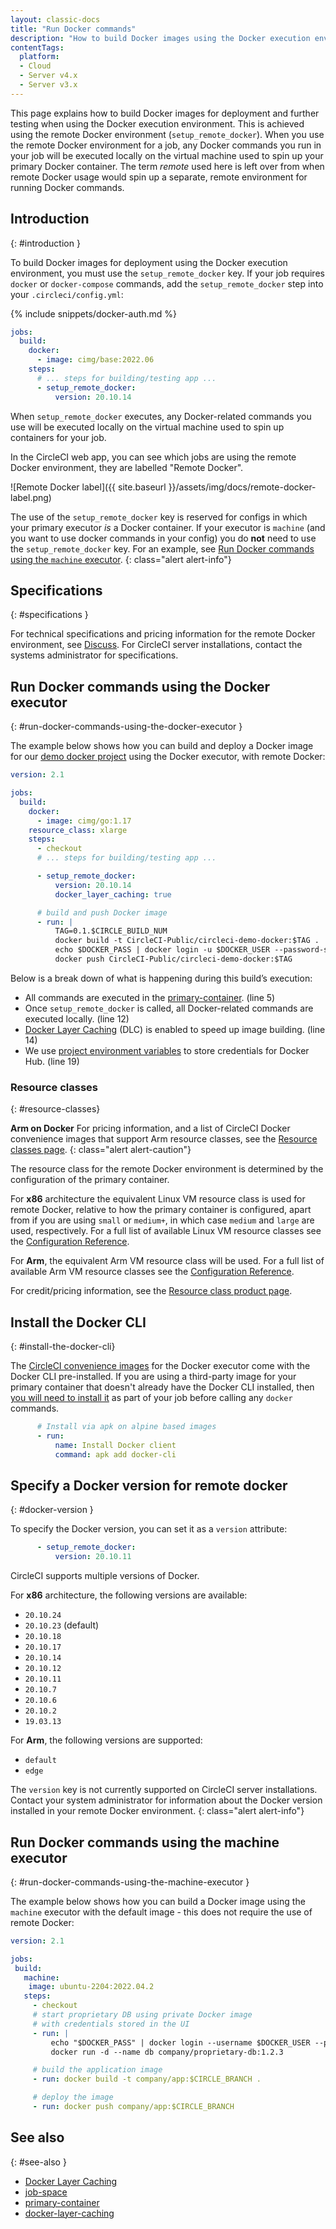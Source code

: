 ```yaml
---
layout: classic-docs
title: "Run Docker commands"
description: "How to build Docker images using the Docker execution environment"
contentTags:
  platform:
  - Cloud
  - Server v4.x
  - Server v3.x
---
```


This page explains how to build Docker images for deployment and further testing when using the Docker execution environment. This is achieved using the remote Docker environment (`setup_remote_docker`). When you use the remote Docker environment for a job, any Docker commands you run in your job will be executed locally on the virtual machine used to spin up your primary Docker container. The term _remote_ used here is left over from when remote Docker usage would spin up a separate, remote environment for running Docker commands.

## Introduction
{: #introduction }

To build Docker images for deployment using the Docker execution environment, you must use the `setup_remote_docker` key. If your job requires `docker` or `docker-compose` commands, add the `setup_remote_docker` step into your `.circleci/config.yml`:

{% include snippets/docker-auth.md %}

```yaml
jobs:
  build:
    docker:
      - image: cimg/base:2022.06
    steps:
      # ... steps for building/testing app ...
      - setup_remote_docker:
          version: 20.10.14
```

When `setup_remote_docker` executes, any Docker-related commands you use will be executed locally on the virtual machine used to spin up containers for your job.

In the CircleCI web app, you can see which jobs are using the remote Docker environment, they are labelled "Remote Docker".

![Remote Docker label]({{ site.baseurl }}/assets/img/docs/remote-docker-label.png)

The use of the `setup_remote_docker` key is reserved for configs in which your primary executor _is_ a Docker container. If your executor is `machine` (and you want to use docker commands in your config) you do **not** need to use the `setup_remote_docker` key. For an example, see [Run Docker commands using the `machine` executor](#run-docker-commands-using-the-machine-executor).
{: class="alert alert-info"}

## Specifications
{: #specifications }

For technical specifications and pricing information for the remote Docker environment, see [Discuss](https://discuss.circleci.com/t/changes-to-remote-docker-reporting-pricing/47759). For CircleCI server installations, contact the systems administrator for specifications.

## Run Docker commands using the Docker executor
{: #run-docker-commands-using-the-docker-executor }

The example below shows how you can build and deploy a Docker image for our [demo docker project](https://github.com/CircleCI-Public/circleci-demo-docker) using the Docker executor, with remote Docker:

```yml
version: 2.1

jobs:
  build:
    docker:
      - image: cimg/go:1.17
    resource_class: xlarge
    steps:
      - checkout
      # ... steps for building/testing app ...

      - setup_remote_docker:
          version: 20.10.14
          docker_layer_caching: true

      # build and push Docker image
      - run: |
          TAG=0.1.$CIRCLE_BUILD_NUM
          docker build -t CircleCI-Public/circleci-demo-docker:$TAG .
          echo $DOCKER_PASS | docker login -u $DOCKER_USER --password-stdin
          docker push CircleCI-Public/circleci-demo-docker:$TAG
```

Below is a break down of what is happening during this build’s execution:

* All commands are executed in the [primary-container](/docs/glossary/#primary-container). (line 5)
* Once `setup_remote_docker` is called, all Docker-related commands are executed locally. (line 12)
* [Docker Layer Caching](/docs/glossary/#docker-layer-caching) (DLC) is enabled to speed up image building. (line 14)
* We use [project environment variables](/docs/set-environment-variable/#set-an-environment-variable-in-a-project) to store credentials for Docker Hub. (line 19)

### Resource classes
{: #resource-classes}

**Arm on Docker** For pricing information, and a list of CircleCI Docker convenience images that support Arm resource classes, see the [Resource classes page](https://circleci.com/product/features/resource-classes/).
{: class="alert alert-caution"}

The resource class for the remote Docker environment is determined by the configuration of the primary container.

For **x86** architecture the equivalent Linux VM resource class is used for remote Docker, relative to how the primary container is configured, apart from if you are using `small` or `medium+`, in which case `medium` and `large` are used, respectively. For a full list of available Linux VM resource classes see the [Configuration Reference](/docs/configuration-reference/#linuxvm-execution-environment).

For **Arm**, the equivalent Arm VM resource class will be used. For a full list of available Arm VM resource classes see the [Configuration Reference](/docs/configuration-reference/#arm-execution-environment).

For credit/pricing information, see the [Resource class product page](https://circleci.com/product/features/resource-classes/).

## Install the Docker CLI
{: #install-the-docker-cli}

The [CircleCI convenience images]({{site.baseurl}}/circleci-images/) for the Docker executor come with the Docker CLI pre-installed. If you are using a third-party image for your primary container that doesn't already have the Docker CLI installed, then [you will need to install it](https://docs.docker.com/install/#supported-platforms) as part of your job before calling any `docker` commands.

```yml
      # Install via apk on alpine based images
      - run:
          name: Install Docker client
          command: apk add docker-cli
```

## Specify a Docker version for remote docker
{: #docker-version }

To specify the Docker version, you can set it as a `version` attribute:

```yml
      - setup_remote_docker:
          version: 20.10.11
```

CircleCI supports multiple versions of Docker.

For **x86** architecture, the following versions are available:

- `20.10.24`
- `20.10.23` (default)
- `20.10.18`
- `20.10.17`
- `20.10.14`
- `20.10.12`
- `20.10.11`
- `20.10.7`
- `20.10.6`
- `20.10.2`
- `19.03.13`

For **Arm**, the following versions are supported:

- `default`
- `edge`

<!---
Consult the [Stable releases](https://download.docker.com/linux/static/stable/x86_64/) or [Edge releases](https://download.docker.com/linux/static/edge/x86_64/) for the full list of supported versions.
--->

The `version` key is not currently supported on CircleCI server installations. Contact your system administrator for information about the Docker version installed in your remote Docker environment.
{: class="alert alert-info"}

## Run Docker commands using the machine executor
{: #run-docker-commands-using-the-machine-executor }

The example below shows how you can build a Docker image using the `machine` executor with the default image - this does not require the use of remote Docker:

```yaml
version: 2.1

jobs:
 build:
   machine:
    image: ubuntu-2204:2022.04.2
   steps:
     - checkout
     # start proprietary DB using private Docker image
     # with credentials stored in the UI
     - run: |
         echo "$DOCKER_PASS" | docker login --username $DOCKER_USER --password-stdin
         docker run -d --name db company/proprietary-db:1.2.3

     # build the application image
     - run: docker build -t company/app:$CIRCLE_BRANCH .

     # deploy the image
     - run: docker push company/app:$CIRCLE_BRANCH
```

## See also
{: #see-also }

* [Docker Layer Caching](/docs/docker-layer-caching/)
* [job-space](/docs/glossary/#job-space)
* [primary-container](/docs/glossary/#primary-container)
* [docker-layer-caching](/docs/glossary/#docker-layer-caching)
